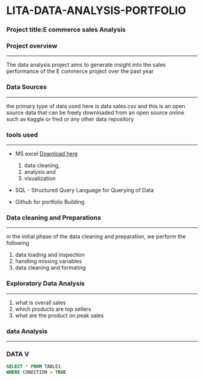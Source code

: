 # LITA-DATA-ANALYSIS-PORTFOLIO
### Project title:E commerce sales Analysis
### Project overview
---
The data analysis project aims to generate insight into the sales performance of the E commerce project over
the past year

### Data Sources
---
the primary type of data used here is data sales.csv and this is an open source data that can be freely downloaded from
an open source online such as kaggle or fred or any other data repository

### tools used
---
- MS excel [Download here](https://www.microsoft.com)
  1. data cleaning,
  2. analysis and
  3. visualization
     
- SQL - Structured Query Language for Querying of Data
- Github for portfolio Building

### Data cleaning and Preparations
---
in the initial phase of the data cleaning and preparation, we perform the following
1. data loading and inspection
2. handling missing variables
3. data cleaning and formating

 ### Exploratory Data Analysis
 ---
 1. what is overall sales
 2. which products are top sellers
 3. what are the product on peak sales

### data Analysis
---


### DATA V
```SQL
SELECT * FROM TABLE1
WHERE CONDITION = TRUE
```

  
